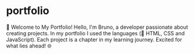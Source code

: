 # portfolio
🚀 Welcome to My Portfolio!  Hello, I'm Bruno, a developer passionate about creating projects. In my portfolio I used the languages ​​(🔧 HTML, CSS and JavaScript). Each project is a chapter in my learning journey. Excited for what lies ahead! 🌐
